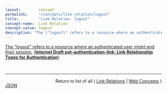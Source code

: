 ```yaml
---
layout:        concept
permalink:     "/concepts/link-relation/logout"
title:         "Link Relation: logout"
concept-name:  Link Relation
concept-value: logout
description: "The \"logout\" refers to a resource where an authenticated user might end their session."
---
```


[The "logout" refers to a resource where an authenticated user might end their session.](https://datatracker.ietf.org/doc/html/draft-pot-authentication-link#section-4 "Read documentation for Link Relation &#34;logout&#34;") (**[Internet Draft pot-authentication-link: Link Relationship Types for Authentication](/specs/IETF/I-D/pot-authentication-link "This specification defines a set of relationships that may be used to indicate where a user may authenticate, log out, register a new account or find out who is currently authenticated.")**)

<br/>
<hr/>

<p style="float : left"><a href="./logout.json" title="JSON representing this particular Web Concept value">JSON</a></p>
<p style="text-align: right">Return to list of all ( <a href="../link-relation/">Link Relations</a> | <a href="../">Web Concepts</a> )</p>
